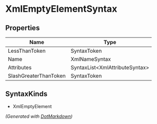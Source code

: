 # XmlEmptyElementSyntax

## Properties

| Name                  | Type                            |
| --------------------- | ------------------------------- |
| LessThanToken         | SyntaxToken                     |
| Name                  | XmlNameSyntax                   |
| Attributes            | SyntaxList\<XmlAttributeSyntax> |
| SlashGreaterThanToken | SyntaxToken                     |

## SyntaxKinds

* XmlEmptyElement

*\(Generated with [DotMarkdown](http://github.com/JosefPihrt/DotMarkdown)\)*